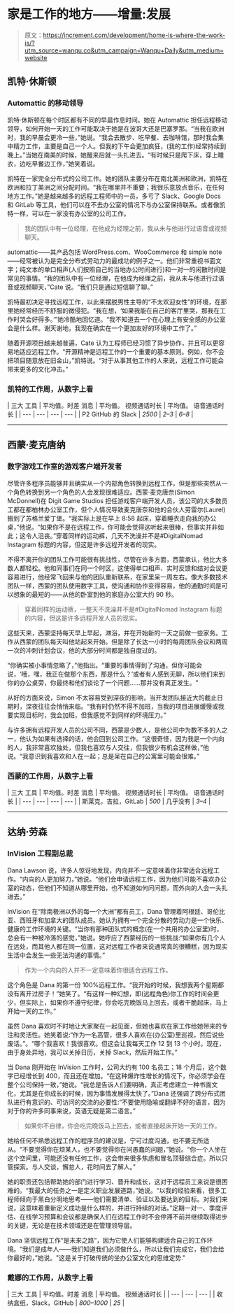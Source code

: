 # 家是工作的地方——增量:发展

> 原文：<https://increment.com/development/home-is-where-the-work-is/?utm_source=wanqu.co&utm_campaign=Wanqu+Daily&utm_medium=website>

## 凯特·休斯顿

### Automattic 的移动领导

凯特·休斯顿在每个时区都有不同的早晨作息时间。她在 Automattic 担任远程移动领导，如何开始一天的工作可能取决于她是在波哥大还是巴塞罗那。“当我在欧洲时，我的早晨会更冷一些，”她说。“我会去散步、吃早餐、去咖啡馆，那时我会集中精力工作，主要是自己一个人。但我的下午会更加疯狂，(我的工作)经常持续到晚上。”当她在南美的时候，她醒来后就一头扎进去。“有时候只是爬下床，穿上睡衣，边吃早餐边工作，”她笑着说。

凯特在一家完全分布式的公司工作。她的团队主要分布在南北美洲和欧洲，凯特在欧洲和拉丁美洲之间分配时间。“我在哪里并不重要；我很乐意放点音乐，在任何地方工作。”她是越来越多的远程工程师中的一员，多亏了 Slack、Google Docs 和 GitLab 等工具，他们可以在不去办公室的情况下与办公室保持联系。或者像凯特一样，可以在一家没有办公室的公司工作。

> 我的团队中有一位经理，在他成为经理之前，我从未与他进行过语音或视频聊天。

automattic——其产品包括 WordPress.com、WooCommerce 和 simple note——经常被认为是完全分布式劳动力的最成功的例子之一。他们非常重视书面文字；纯文本的单口相声(人们按照自己的当地办公时间进行)和一对一的闲散时间是常见的事情。“我的团队中有一位经理，在他成为经理之前，我从未与他进行过语音或视频聊天，”Cate 说。“我们只是通过短信聊了聊。”

凯特最初决定寻找远程工作，以此来摆脱男性主导的“不太欢迎女性”的环境，在那里她经常经历不舒服的微侵犯。“我在想，‘如果我能在自己的客厅里哭，那我在工作时哭会好得多。’”她冷酷地回忆道。“我不知道去一个在心理上有安全感的办公室会是什么样。谢天谢地，我现在确实在一个更加友好的环境中工作了。”

随着开源项目越来越普遍，Cate 认为工程师已经习惯了异步协作，并且可以更容易地适应远程工作。“开源精神是远程工作的一个重要的基本原则。例如，你不会把项目随意放在旧金山，”凯特说。“对于从事其他工作的人来说，远程工作可能会带来更多的文化冲击。”

### 凯特的工作周，从数字上看

| 三大
工具 | 平均值。时差
消息 | 平均值。
视频通话时长 | 平均值。
语音通话时长 |
| --- | --- | --- | --- |
| P2 GitHub 的 Slack | *2500* | *2–3* | *6–8* |

* * *

## 西蒙·麦克唐纳

### 数字游戏工作室的游戏客户端开发者

尽管许多程序员能够并且确实从一个内部角色转换到远程工作，但是那些突然从一个角色转换到另一个角色的人会发现很难适应。西蒙·麦克唐奈(Simon McDonnell)在 Digit Game Studios 担任游戏客户端开发人员，该公司的大多数员工都在都柏林办公室工作，但个人情况导致麦克唐奈和他的合伙人劳雷尔(Laurel)搬到了苏格兰爱丁堡。“我实际上是在早上 8:58 起床，穿着睡衣走向我的办公桌，”他说。“如果你不是在远程工作，你可能会觉得这听起来很棒，但事实并非如此；这令人沮丧。”穿着同样的运动裤，几天不洗澡并不是#DigitalNomad Instagram 标题的内容，但这是许多远程开发者的现实。

不得不离开你的团队工作可能很有挑战性，尽管在许多方面，西蒙承认，他比大多数人都轻松。他和同事们在同一个时区，这使得单口相声、实时反馈和结对会议更容易进行，他经常飞回来与他的团队重新联系，在家里呆一周左右。像大多数技术团队一样，西蒙的团队使用数字工具，使沟通和协作变得容易，他的通勤时间是可以想象的最短的——从他的卧室到他的家庭办公室大约 90 秒。

> 穿着同样的运动裤，一整天不洗澡并不是#DigitalNomad Instagram 标题的内容，但这是许多远程开发人员的现实。

这些天来，西蒙坚持每天早上早起，淋浴，并在开始新的一天之前做一些家务。工作从西蒙的团队每天叫他站起来开始。但是除了长达一小时的每周团队会议和两周一次的冲刺计划会议，他的大部分时间都是独自度过的。

“你确实被小事情忽略了，”他指出。“重要的事情得到了沟通，但你可能会说，‘哦，嘿，我正在做那个东西，那是什么？’或者有人感到无聊，所以他们来到你的办公桌旁，你最终和他们谈论了一个问题……那并没有真正发生。"

从好的方面来说，Simon 不太容易受到深夜的影响，当开发团队接近大的截止日期时，深夜往往会悄悄来临。“我有时仍然不得不加班，当我的项目进展缓慢或我要实现目标时，我会加班，但我感觉不到同样的环境压力。”

与许多拥有远程开发人员的公司不同，西蒙是少数人，是他公司中为数不多的人之一，他认为如果有选择的话，他会回到公司工作。“这很奇怪，因为我是一个内向的人，我非常喜欢独处，但我也喜欢与人交往，但我很少有机会这样做，”他说。“我意识到我喜欢和人在一起；总是呆在自己的公寓里可能会很难。”

### 西蒙的工作周，从数字上看

| 三大
工具 | 平均值。时差
消息 | 平均值。
视频通话时长 | 平均值。
语音通话时长 |
| --- | --- | --- | --- |
| 斯莱克，吉拉，GitLab | *500* | 几乎没有 | *3–4* |

* * *

## 达纳·劳森

### InVision 工程副总裁

Dana Lawson 说，许多人惊讶地发现，内向并不一定意味着你非常适合远程工作。“内向的人更加努力，”她说。“他们会申请远程工作，因为他们可能不喜欢办公室的动态，但他们不知道从哪里开始，也不知道如何问问题，而外向的人会一头扎进去。”

InVision 在“除南极洲以外的每一个大洲”都有员工，Dana 管理着阿根廷、哥伦比亚、西班牙和加拿大的团队成员。她认为拥有一个完全分散的劳动力是一个快乐、健康的工作环境的关键。“当你有那种团队式的概念(在一个共用的办公室里)时，总会有一种被冷落的感觉，”她说。她呼应了西蒙经历的一些挑战:“如果你有几个人在远处，而其他人都在同一位置，这对远程工作者来说通常真的很糟糕，因为现实生活中会发生一些无法沟通的事情。”

> 作为一个内向的人并不一定意味着你很适合远程工作。

这个角色是 Dana 的第一份 100%远程工作。“我开始的时候，我想我两个星期都没有离开过房子！”她笑了。“有这样一种幻想，即(远程角色)你工作的时间会更少，但实际上，如果你不遵守纪律，你会吃完晚饭马上回去，或者干脆起床，马上开始一天的工作。”

虽然 Dana 喜欢时不时地让大家聚在一起见面，但她也喜欢在家工作给她带来的专注和灵活性。她笑着说:“作为一名高管，很多人喜欢在(办公室)里巡视，然后说些废话。”。“哪个我喜欢！我很喜欢。但这会让我每天工作 12 到 13 个小时。现在，由于身处异地，我可以关掉日历，关掉 Slack，然后开始工作。”

当 Dana 刚开始在 InVision 工作时，公司大约有 100 名员工；18 个月后，这个数字已经增长到 400，而且还在增加。“在这种爆炸性增长的情况下，你必须学会在整个公司保持一致，”她说。“我总是告诉人们要明确，真正考虑建立一种书面文化，尤其是在你成长的时候，因为事情发展得太快了。”Dana 还强调了跨分布式团队进行有意识的、可访问的交流的必要性:“不要使用隐喻或翻译不好的语言，因为对于你的许多同事来说，英语无疑是第二语言。”

> 如果你不自律，你会吃完晚饭马上回去，或者直接起床开始一天的工作。

她给任何不熟悉远程工作的程序员的建议是，宁可过度沟通，也不要无所适从。“不要觉得你在烦某人，也不要觉得你在问愚蠢的问题，”她说。“你一个人坐在这个空间里，可能还没有任何工作，这会带来很多焦虑和冒名顶替综合症。所以只管探索。与人交谈，懈怠人，花时间去了解人。”

她的职责还包括帮助她的部门进行学习、晋升和成长，这对于远程员工来说是很困难的。“我最大的任务之一是定义职业发展道路，”她说。“以我的经验来看，很多工程师倾向于黑白分明地思考——他们需要清单、验证以及要达到的目标。对我们来说，这意味着重新定义成功是什么样的，并进行持续的对话。”定期一对一、季度评估、在线学习预算和会议都是确保人们在远程工作时不会停滞不前并继续取得进步的关键，无论是在技术领域还是在管理领导层。

Dana 坚信远程工作“是未来之路”，因为它使人们能够构建适合自己的工作环境。“我们是成年人——我们知道我们必须做什么，所以让我们完成它，我们会给你最好的，”她说。"这是关于打破传统的坐办公室文化的思维定势."

### 戴娜的工作周，从数字上看

| 三大
工具 | 平均值。时差
消息 | 平均值。
视频通话时长 |
| --- | --- | --- |
| 收纳盒纸，Slack，GitHub | *800–1000* | *25* |